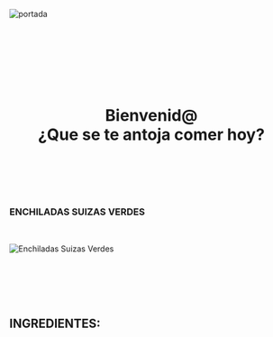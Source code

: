 ![portada](https://delination.com/wp-content/themes/delination_1p5/assets/img/logo-delination.svg)

<BR><BR>
<BR><BR>
<BR><BR>

<div align="center">
 <h1> Bienvenid@ 
 <br>
¿Que se te antoja comer hoy?
</h1>
</div>


<BR><BR>
<BR><BR>

### **ENCHILADAS SUIZAS VERDES**
<br>

![Enchiladas Suizas Verdes](https://delination.com/wp-content/uploads/2022/08/Enchiladas-suizas-verdes-850x550.png)


<br><br><br><br>


## INGREDIENTES:
<br><br>

